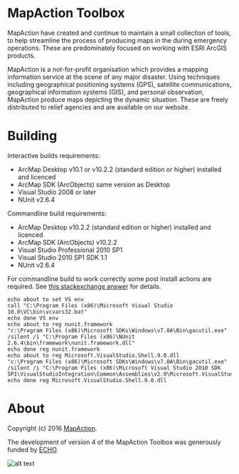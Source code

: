 MapAction Toolbox
=================
MapAction have created and continue to maintain a small collection of tools, to
help streamline the process of producing maps in the during emergency
operations. These are predominately focused on working with ESRI ArcGIS
products.

MapAction is a not-for-profit organisation which provides a mapping information
service at the scene of any major disaster. Using techniques including
geographical positioning systems (GPS), satellite communications, geographical
information systems (GIS), and personal observation, MapAction produce maps
depicting the dynamic situation. These are freely distributed to relief agencies
and are available on our website.

Building
========
Interactive builds requirements:
- ArcMap Desktop v10.1 or v10.2.2 (standard edition or higher) installed and licenced
- ArcMap SDK (ArcObjects) same version as Desktop
- Visual Studio 2008 or later
- NUnit v2.6.4

Commandline build requirements:
- ArcMap Desktop v10.2.2 (standard edition or higher) installed and licenced
- ArcMap SDK (ArcObjects) v10.2.2
- Visual Studio Professional 2010 SP1
- Visual Studio 2010 SP1 SDK 1.1
- NUnit v2.6.4

For commandline build to work correctly some post install actions are required. See [this stackexchange answer](http://gis.stackexchange.com/a/154880/34520) for details. 

```winbatch
echo about to set VS env
call "C:\Program Files (x86)\Microsoft Visual Studio 10.0\VC\bin\vcvars32.bat"
echo done VS env
echo about to reg nunit.framework
"c:\Program Files (x86)\Microsoft SDKs\Windows\v7.0A\Bin\gacutil.exe" /silent /i "C:\Program Files (x86)\NUnit 2.6.4\bin\framework\nunit.framework.dll"
echo done reg nunit.framework
echo about to reg Microsoft.VisualStudio.Shell.9.0.dll
"c:\Program Files (x86)\Microsoft SDKs\Windows\v7.0A\Bin\gacutil.exe" /silent /i "C:\Program Files (x86)\Microsoft Visual Studio 2010 SDK SP1\VisualStudioIntegration\Common\Assemblies\v2.0\Microsoft.VisualStudio.Shell.9.0.dll"
echo done reg Microsoft.VisualStudio.Shell.9.0.dll
```

About
=====
Copyright (c) 2016 [MapAction](https://mapaction.org).

The development of version 4 of the MapAction Toolbox was generously funded by [ECHO](http://ec.europa.eu/echo).

![alt text][echologo]

[echologo]: http://www.echo-visibility.eu/wp-content/uploads/2014/02/EU_Flag_HA_2016_EN-300x272.png "Funded by European Union Humanitarian Aid"


